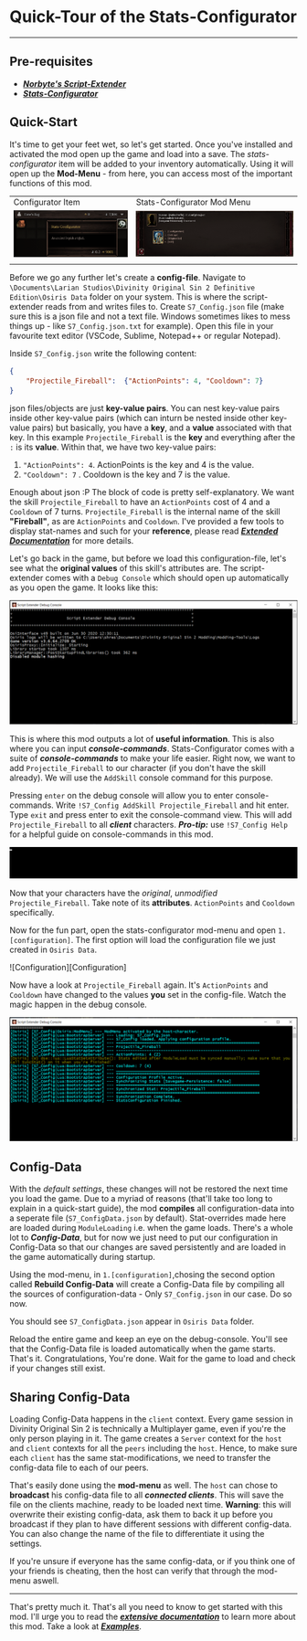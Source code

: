 # Quick-Tour of the Stats-Configurator

---

## Pre-requisites

* ***[Norbyte's Script-Extender](https://github.com/Norbyte/ositools)***
* ***[Stats-Configurator](#ReleasesLink)***

## Quick-Start

It's time to get your feet wet, so let's get started. Once you've installed and activated the mod open up the game and load into a save. The *stats-configurator* item will be added to your inventory automatically. Using it will open up the **Mod-Menu** - from here, you can access most of the important functions of this mod.

|||
|-|-|
|Configurator Item| Stats-Configurator Mod Menu|
|![Stats-Configurator-Item](Images\Stats-Configurator-Item.png)|![Stats-Configurator-Mod-Menu](Images\Stats-Configurator-Mod-Menu.png)|
|||

Before we go any further let's create a **config-file**. Navigate to `\Documents\Larian Studios\Divinity Original Sin 2 Definitive Edition\Osiris Data` folder on your system. This is where the script-extender reads from and writes files to. Create `S7_Config.json` file (make sure this is a json file and not a text file. Windows sometimes likes to mess things up - like `S7_Config.json.txt` for example). Open this file in your favourite text editor (VSCode, Sublime, Notepad++ or regular Notepad).

Inside `S7_Config.json` write the following content:

```json
{
    "Projectile_Fireball":  {"ActionPoints": 4, "Cooldown": 7}
}
```

json files/objects are just **key-value pairs**. You can nest key-value pairs inside other key-value pairs (which can inturn be nested inside other key-value pairs) but basically, you have a **key**, and a **value** associated with that key. In this example `Projectile_Fireball` is the **key** and everything after the `:` is its **value**. Within that, we have two key-value pairs:

1. `"ActionPoints": 4`. ActionPoints is the key and 4 is the value.
2. `"Cooldown": 7` . Cooldown is the key and 7 is the value.

Enough about json :P
The block of code is pretty self-explanatory. We want the skill `Projectile_Fireball` to have an `ActionPoints` cost of 4 and a `Cooldown` of 7 turns. `Projectile_Fireball` is the internal name of the skill **"Fireball"**, as are `ActionPoints` and `Cooldown`. I've provided a few tools to display stat-names and such for your **reference**, please read ***[Extended Documentation](#Extended-Documentation.md)*** for more details.

Let's go back in the game, but before we load this configuration-file, let's see what the **original values** of this skill's attributes are. The script-extender comes with a `Debug Console` which should open up automatically as you open the game. It looks like this:

![DebugConsole](Images\Script-Extender-Debug-Console.png)

This is where this mod outputs a lot of **useful information**. This is also where you can input ***console-commands***. Stats-Configurator comes with a suite of ***console-commands*** to make your life easier. Right now, we want to add `Projectile_Fireball` to our character (if you don't have the skill already).
We will use the `AddSkill` console command for this purpose.

Pressing `enter` on the debug console will allow you to enter console-commands. Write `!S7_Config AddSkill Projectile_Fireball` and hit enter. Type `exit` and press enter to exit the console-command view. This will add `Projectile_Fireball` to all ***client*** characters.
***Pro-tip:*** use `!S7_Config Help` for a helpful guide on console-commands in this mod.

![Console-Command-Image](Images\Console-Command-Image.gif)

Now that your characters have the *original*, *unmodified* `Projectile_Fireball`. Take note of its **attributes**. `ActionPoints` and `Cooldown` specifically.

Now for the fun part, open the stats-configurator mod-menu and open `1.[configuration]`. The first option will load the configuration file we just created in `Osiris Data`.

![Configuration][Configuration]

Now have a look at `Projectile_Fireball` again. It's `ActionPoints` and `Cooldown` have changed to the values **you** set in the config-file. Watch the magic happen in the debug console.

![Debug-Console-Output](Images\Debug-Console-Output.png)

## Config-Data

With the _default settings_, these changes will not be restored the next time you load the game. Due to a myriad of reasons (that'll take too long to explain in a quick-start guide), the mod **compiles** all configuration-data into a seperate file (`S7_ConfigData.json` by default). Stat-overrides made here are loaded during `ModuleLoading` i.e. when the game loads. There's a whole lot to ***Config-Data***, but for now we just need to put our configuration in Config-Data so that our changes are saved persistently and are loaded in the game automatically during startup.

Using the mod-menu, in `1.[configuration]`,chosing the second option called **Rebuild Config-Data** will create a Config-Data file by compiling all the sources of configuration-data - Only `S7_Config.json` in our case. Do so now.

You should see `S7_ConfigData.json` appear in `Osiris Data` folder.

Reload the entire game and keep an eye on the debug-console. You'll see that the Config-Data file is loaded automatically when the game starts. That's it. Congratulations, You're done. Wait for the game to load and check if your changes still exist.

## Sharing Config-Data

Loading Config-Data happens in the `client` context. Every game session in Divinity Original Sin 2 is technically a Multiplayer game, even if you're the only person playing in it. The game creates a `Server` context for the `host` and `client` contexts for all the `peers` including the `host`. Hence, to make sure each `client` has the same stat-modifications, we need to transfer the config-data file to each of our peers.

That's easily done using the **mod-menu** as well. The `host` can chose to **broadcast** his config-data file to all ***connected clients***. This will save the file on the clients machine, ready to be loaded next time. **Warning**: this will overwrite their existing config-data, ask them to back it up before you broadcast if they plan to have different sessions with different config-data. You can also change the name of the file to differentiate it using the settings.

If you're unsure if everyone has the same config-data, or if you think one of your friends is cheating, then the host can verify that through the mod-menu aswell.

---

That's pretty much it. That's all you need to know to get started with this mod. I'll urge you to read the ***[extensive documentation](#ExtensiveDocumentation)*** to learn more about this mod. Take a look at ***[Examples](#ExamplesLink)***.
